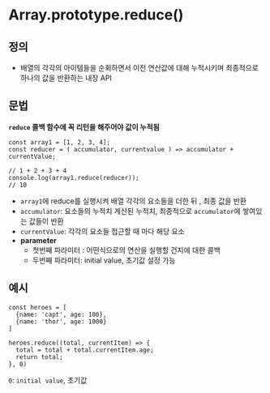 # Array.prototype.reduce()

## 정의
- 배열의 각각의 아이템들을 순회하면서 이전 연산값에 대해 누적시키며 최종적으로 하나의 값을 반환하는 내장 API

## 문법
**`reduce` 콜백 함수에 꼭 리턴을 해주어야 값이 누적됨**
```
const array1 = [1, 2, 3, 4];
const reducer = ( accumulator, currentvalue ) => accumulator + currentValue;

// 1 + 2 + 3 + 4
console.log(array1.reduce(reducer));
// 10
```
- `array1`에 reduce를 실행시켜 배열 각각의 요소들을 더한 뒤 , 최종 값을 반환
- `accumulator`: 요소들의 누적치 계산된 누적치, 최종적으로 `accumulator`에 쌓여있는 값들이 반환
- `currentValue`: 각각의 요소들 접근할 때 마다 해당 요소
- **parameter**
  - 첫번째 파라미터 : 어떤식으로의 연산을 실행할 건지에 대한 콜백
  - 두번째 파라미터: initial value, 초기값 설정 가능

## 예시
```
const heroes = [
  {name: 'capt', age: 100},
  {name: 'thor', age: 1000}
]

heroes.reduce((total, currentItem) => {
  total = total + total.currentItem.age;
  return total;
}, 0)
```
`0`: `initial value`, 초기값